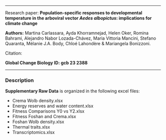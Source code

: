 
---
Research paper:
**Population-specific responses to developmental temperature in the arboviral vector *Aedes albopictus*: implications for climate change**

**Authors:** Martina Carlassara, Ayda Khorramnejad, Helen Oker, Romina Bahrami, Alejandro Nabor Lozada-Chávez, Maria Vittoria Mancini, Stefano Quaranta, Mélanie J.A. Body, Chloé Lahondère & Mariangela Bonizzoni.

Citation:

**Global Change Biology ID: gcb 23 2388**


--- 

### Description

**Supplementary Raw Data** is organized in the following excel files:

* Crema Wolb density.xlsx
* Energy reserves and water content.xlsx
* Fitness Comparisons Y0 vs Y2.xlsx
* Fitness Foshan and Crema.xlsx
* Foshan Wolb density.xlsx
* Thermal traits.xlsx
* Transcriptomics.xlsx

